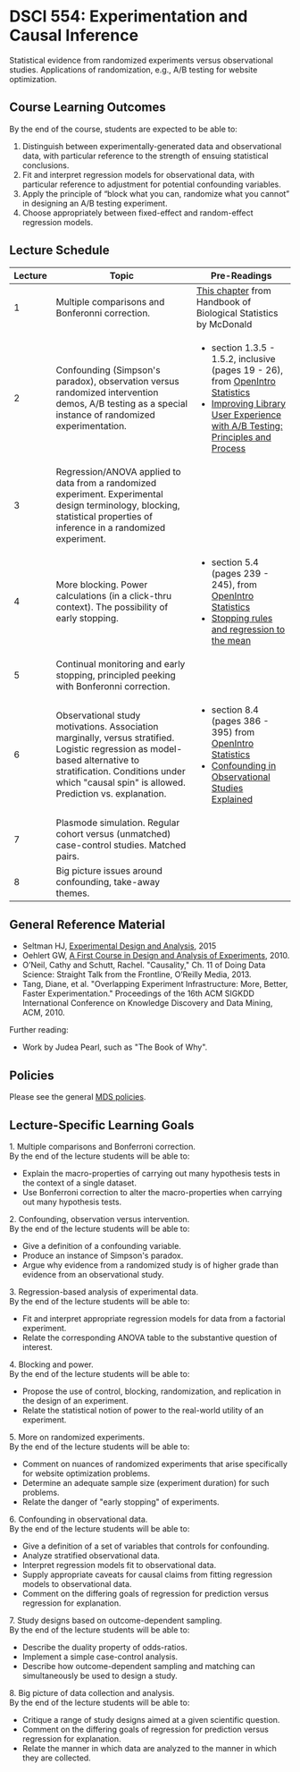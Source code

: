 # DSCI 554: Experimentation and Causal Inference

Statistical evidence from randomized experiments versus observational studies. Applications of randomization, e.g., A/B testing for website optimization.

## Course Learning Outcomes

By the end of the course, students are expected to be able to:

1. Distinguish between experimentally-generated data and observational data, with particular reference to the strength of ensuing statistical conclusions.
2. Fit and interpret regression models for observational data, with particular reference to adjustment for potential confounding variables. 
3. Apply the principle of “block what you can, randomize what you cannot” in designing an A/B testing experiment.
4. Choose appropriately between fixed-effect and random-effect regression models.


## Lecture Schedule

| Lecture | Topic | Pre-Readings |
|---------|-------|------|
| 1 | Multiple comparisons and Bonferonni correction. | [This chapter](http://www.biostathandbook.com/multiplecomparisons.html) from Handbook of Biological Statistics by McDonald |
| 2 | Confounding (Simpson's paradox), observation versus randomized intervention demos, A/B testing as a special instance of  randomized experimentation. | <ul><li>section 1.3.5 - 1.5.2, inclusive (pages 19 - 26), from [OpenIntro Statistics](https://drive.google.com/file/d/0B-DHaDEbiOGkc1RycUtIcUtIelE/view)</li><li>[Improving Library User Experience with A/B Testing: Principles and Process](https://quod.lib.umich.edu/w/weave/12535642.0001.101?view=text;rgn=main)</li></ul> |
| 3 | Regression/ANOVA applied to data from a randomized experiment.   Experimental design terminology, blocking, statistical properties of inference in a randomized experiment. |
| 4 | More blocking. Power calculations (in a click-thru context). The possibility of early stopping. | <ul><li>section 5.4 (pages 239 - 245), from [OpenIntro Statistics](https://drive.google.com/file/d/0B-DHaDEbiOGkc1RycUtIcUtIelE/view)</li><li>[Stopping rules and regression to the mean](https://www.statisticsdonewrong.com/regression.html)</li></ul> |
| 5 | Continual monitoring and early stopping, principled peeking with Bonferonni correction. |
| 6 | Observational study motivations. Association marginally, versus stratified. Logistic regression as model-based alternative to stratification. Conditions under which "causal spin" is allowed. Prediction vs. explanation. |  <ul><li>section 8.4 (pages 386 - 395)  from [OpenIntro Statistics](https://drive.google.com/file/d/0B-DHaDEbiOGkc1RycUtIcUtIelE/view)</li><li>[Confounding in Observational Studies Explained](https://benthamopen.com/contents/pdf/TOEPIJ/TOEPIJ-5-18.pdf)</li></ul> |
| 7 | Plasmode simulation. Regular cohort versus (unmatched) case-control studies. Matched pairs. |
| 8 | Big picture issues around confounding, take-away themes. |


## General Reference Material

* Seltman HJ, [Experimental Design and Analysis](http://www.stat.cmu.edu/~hseltman/309/Book/Book.pdf), 2015
* Oehlert GW, [A First Course in Design and Analysis of Experiments](http://users.stat.umn.edu/~gary/book/fcdae.pdf), 2010.
* O’Neil, Cathy and Schutt, Rachel. "Causality," Ch. 11 of Doing Data Science: Straight Talk from the Frontline, O’Reilly Media, 2013.
* Tang, Diane, et al. "Overlapping Experiment Infrastructure: More, Better, Faster Experimentation." Proceedings of the 16th ACM SIGKDD International Conference on Knowledge Discovery and Data Mining, ACM, 2010.

Further reading:

* Work by Judea Pearl, such as "The Book of Why".

## Policies

Please see the general [MDS policies](https://ubc-mds.github.io/policies/).


## Lecture-Specific Learning Goals

1\. Multiple comparisons and Bonferroni correction.  
By the end of the lecture students will be able to:

* Explain the macro-properties of carrying out many hypothesis tests in the context of a single dataset.
* Use Bonferroni correction to alter the macro-properties when carrying out many hypothesis tests.

2\. Confounding, observation versus intervention.  
By the end of the lecture students will be able to:

* Give a definition of a confounding variable.
* Produce an instance of Simpson's paradox.
* Argue why evidence from a randomized study is of higher grade than evidence from an observational study.

3\. Regression-based analysis of experimental data.  
By the end of the lecture students will be able to:

* Fit and interpret appropriate regression models for data from a factorial experiment.
* Relate the corresponding ANOVA table to the substantive question of interest.

4\.  Blocking and power.  
By the end of the lecture students will be able to:

* Propose the use of control, blocking, randomization, and replication in the design of an experiment.
* Relate the statistical notion of power to the real-world utility of an experiment.

5\.  More on randomized experiments.  
By the end of the lecture students will be able to:  

* Comment on nuances of randomized experiments that arise specifically for website optimization problems.
* Determine an adequate sample size (experiment duration) for such problems.
* Relate the danger of "early stopping" of experiments.

6\.  Confounding in observational data.  
By the end of the lecture students will be able to:

* Give a definition of a set of variables that controls for confounding.
* Analyze stratified observational data.
* Interpret regression models fit to observational data.
* Supply appropriate caveats for causal claims from fitting regression models to observational data.
* Comment on the differing goals of regression for prediction versus regression for explanation.

7\. Study designs based on outcome-dependent sampling.  
By the end of the lecture students will be able to: 

* Describe the duality property of odds-ratios.
* Implement a simple case-control analysis.
* Describe how outcome-dependent sampling and matching can simultaneously be used to design a study.

8\. Big picture of data collection and analysis.  
By the end of the lecture students will be able to:

* Critique a range of study designs aimed at a given scientific question.
* Comment on the differing goals of regression for prediction versus regression for explanation.
* Relate the manner in which data are analyzed to the manner in which they are collected.
